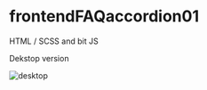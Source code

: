 # frontendFAQaccordion01
HTML / SCSS and bit JS

Dekstop version

![desktop](https://user-images.githubusercontent.com/61503627/116739959-9f05bd80-a9f4-11eb-9e8f-cede1a4b8357.png)
